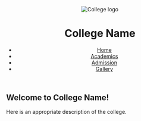 <!DOCTYPE html>
<html lang="en">
<head>
    <meta charset="UTF-8">
    <meta name="viewport" content="width=device-width, initial-scale=1.0">
    <title>College Name</title>
    <link rel="stylesheet" href="styles.css">
</head>
<body>
    <header>
        <img src="logo.png" alt="College logo">
        <h1>College Name</h1>
        <nav>
            <ul>
                <li><a href="index.html">Home</a></li>
                <li><a href="academics.html">Academics</a></li>
                <li><a href="admission.html">Admission</a></li>
                <li><a href="gallery.html">Gallery</a></li>
            </ul>
        </nav>
    </header>
    <main>
        <h2>Welcome to College Name!</h2>
        <p>Here is an appropriate description of the college.</p>
    </main>
</body>
</html>
